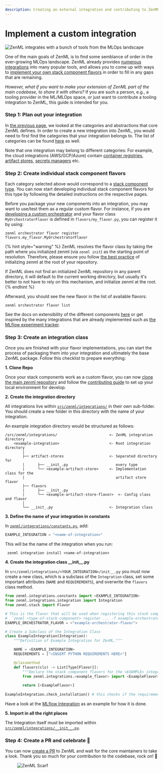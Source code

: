 ```yaml
---
description: Creating an external integration and contributing to ZenML
---
```


# Implement a custom integration

![ZenML integrates with a bunch of tools from the MLOps landscape](../../../.gitbook/assets/sam-side-by-side-full-text.png)

One of the main goals of ZenML is to find some semblance of order in the ever-growing MLOps landscape. ZenML already provides [numerous integrations](https://zenml.io/integrations) into many popular tools, and allows you to come up with ways to [implement your own stack component flavors](implement-a-custom-stack-component.md) in order to fill in any gaps that are remaining.

_However, what if you want to make your extension of ZenML part of the main codebase, to share it with others?_ If you are such a person, e.g., a tooling provider in the ML/MLOps space, or just want to contribute a tooling integration to ZenML, this guide is intended for you.

### Step 1: Plan out your integration

In [the previous page](implement-a-custom-stack-component.md), we looked at the categories and abstractions that core ZenML defines. In order to create a new integration into ZenML, you would need to first find the categories that your integration belongs to. The list of categories can be found [here](../../../stacks-and-components/component-guide/component-guide.md) as well.

Note that one integration may belong to different categories: For example, the cloud integrations (AWS/GCP/Azure) contain [container registries](../../../stacks-and-components/component-guide/container-registries/container-registries.md), [artifact stores](../../../stacks-and-components/component-guide/artifact-stores/artifact-stores.md), [secrets managers](../../../stacks-and-components/component-guide/secrets-managers/secrets-managers.md) etc.

### Step 2: Create individual stack component flavors

Each category selected above would correspond to a [stack component type](../../../stacks-and-components/component-guide/component-guide.md). You can now start developing individual stack component flavors for this type by following the detailed instructions on the respective pages.

Before you package your new components into an integration, you may want to use/test them as a regular custom flavor. For instance, if you are [developing a custom orchestrator](../../../stacks-and-components/component-guide/orchestrators/custom.md) and your flavor class `MyOrchestratorFlavor` is defined in `flavors/my_flavor.py`, you can register it by using:

```shell
zenml orchestrator flavor register flavors.my_flavor.MyOrchestratorFlavor
```

{% hint style="warning" %}
ZenML resolves the flavor class by taking the path where you initialized zenml (via `zenml init`) as the starting point of resolution. Therefore, please ensure you follow [the best practice](../../starter-guide/follow-best-practices.md) of initializing zenml at the root of your repository.

If ZenML does not find an initialized ZenML repository in any parent directory, it will default to the current working directory, but usually it's better to not have to rely on this mechanism, and initialize zenml at the root.
{% endhint %}

Afterward, you should see the new flavor in the list of available flavors:

```shell
zenml orchestrator flavor list
```

See the docs on extensibility of the different components [here](../../../stacks-and-components/component-guide/component-guide.md) or get inspired by the many integrations that are already implemented such as [the MLflow experiment tracker](https://github.com/zenml-io/zenml/blob/main/src/zenml/integrations/mlflow/experiment\_trackers/mlflow\_experiment\_tracker.py).

### Step 3: Create an integration class

Once you are finished with your flavor implementations, you can start the process of packaging them into your integration and ultimately the base ZenML package. Follow this checklist to prepare everything:

**1. Clone Repo**

Once your stack components work as a custom flavor, you can now [clone the main zenml repository](https://github.com/zenml-io/zenml) and follow the [contributing guide](https://github.com/zenml-io/zenml/blob/main/CONTRIBUTING.md) to set up your local environment for develop.

**2. Create the integration directory**

All integrations live within [`src/zenml/integrations/`](https://github.com/zenml-io/zenml/tree/main/src/zenml/integrations) in their own sub-folder. You should create a new folder in this directory with the name of your integration.

An example integration directory would be structured as follows:

```
/src/zenml/integrations/                        <- ZenML integration directory
    <example-integration>                       <- Root integration directory
        |
        ├── artifact-stores                     <- Separated directory for  
        |      ├── __init_.py                      every type
        |      └── <example-artifact-store>     <- Implementation class for the  
        |                                          artifact store flavor
        ├── flavors 
        |      ├── __init_.py 
        |      └── <example-artifact-store-flavor>  <- Config class and flavor
        |
        └── __init_.py                          <- Integration class 
```

**3. Define the name of your integration in constants**

In [`zenml/integrations/constants.py`](https://github.com/zenml-io/zenml/blob/main/src/zenml/integrations/constants.py), add:

```python
EXAMPLE_INTEGRATION = "<name-of-integration>"
```

This will be the name of the integration when you run:

```shell
 zenml integration install <name-of-integration>
```

**4. Create the integration class \_\_init\_\_.py**

In `src/zenml/integrations/<YOUR_INTEGRATION>/init__.py` you must now create a new class, which is a subclass of the `Integration` class, set some important attributes (`NAME` and `REQUIREMENTS`), and overwrite the `flavors` class method.

```python
from zenml.integrations.constants import <EXAMPLE_INTEGRATION>
from zenml.integrations.integration import Integration
from zenml.stack import Flavor

# This is the flavor that will be used when registering this stack component
#  `zenml <type-of-stack-component> register ... -f example-orchestrator-flavor`
EXAMPLE_ORCHESTRATOR_FLAVOR = <"example-orchestrator-flavor">

# Create a Subclass of the Integration Class
class ExampleIntegration(Integration):
    """Definition of Example Integration for ZenML."""

    NAME = <EXAMPLE_INTEGRATION>
    REQUIREMENTS = ["<INSERT PYTHON REQUIREMENTS HERE>"]

    @classmethod
    def flavors(cls) -> List[Type[Flavor]]:
        """Declare the stack component flavors for the <EXAMPLE> integration."""
        from zenml.integrations.<example_flavor> import <ExampleFlavor>
        
        return [<ExampleFlavor>]
        
ExampleIntegration.check_installation() # this checks if the requirements are installed
```

Have a look at the [MLflow Integration](https://github.com/zenml-io/zenml/blob/main/src/zenml/integrations/mlflow/\_\_init\_\_.py) as an example for how it is done.

**5. Import in all the right places**

The Integration itself must be imported within [`src/zenml/integrations/__init__.py`](https://github.com/zenml-io/zenml/blob/main/src/zenml/integrations/\_\_init\_\_.py).

### Step 4: Create a PR and celebrate :tada:

You can now [create a PR](https://github.com/zenml-io/zenml/compare) to ZenML and wait for the core maintainers to take a look. Thank you so much for your contribution to the codebase, rock on! 💜

<figure><img src="https://static.scarf.sh/a.png?x-pxid=f0b4f458-0a54-4fcd-aa95-d5ee424815bc" alt="ZenML Scarf"><figcaption></figcaption></figure>
